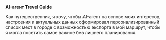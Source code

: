 **AI-агент Trevel Guide**

Как путешественник, я хочу, чтобы AI-агент на основе моих интересов, настроения и актуальных данных сформировал персонализированный список мест в городе с возможностью экспорта в мой маршрут, чтобы я могла посетить самое важное без лишнего планирования.
